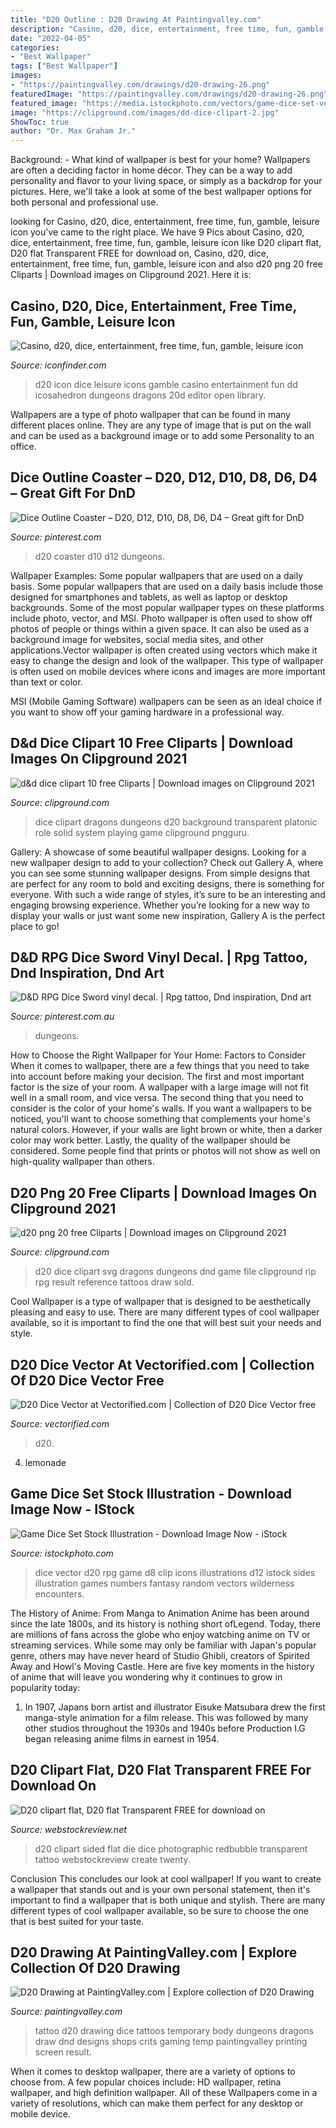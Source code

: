 ```yaml
---
title: "D20 Outline : D20 Drawing At Paintingvalley.com"
description: "Casino, d20, dice, entertainment, free time, fun, gamble, leisure icon"
date: "2022-04-05"
categories:
- "Best Wallpaper"
tags: ["Best Wallpaper"]
images:
- "https://paintingvalley.com/drawings/d20-drawing-26.png"
featuredImage: "https://paintingvalley.com/drawings/d20-drawing-26.png"
featured_image: "https://media.istockphoto.com/vectors/game-dice-set-vector-id1050788020?k=6&amp;m=1050788020&amp;s=170667a&amp;w=0&amp;h=rWxCbtjssHp3G7jlaWRdU8EP1HuT3_E8JYM0MrSqEag="
image: "https://clipground.com/images/dd-dice-clipart-2.jpg"
ShowToc: true
author: "Dr. Max Graham Jr."
---
```



Background: - What kind of wallpaper is best for your home?
Wallpapers are often a deciding factor in home décor. They can be a way to add personality and flavor to your living space, or simply as a backdrop for your pictures. Here, we'll take a look at some of the best wallpaper options for both personal and professional use.

	

		
looking for Casino, d20, dice, entertainment, free time, fun, gamble, leisure icon you've came to the right place. We have 9 Pics about Casino, d20, dice, entertainment, free time, fun, gamble, leisure icon like D20 clipart flat, D20 flat Transparent FREE for download on, Casino, d20, dice, entertainment, free time, fun, gamble, leisure icon and also d20 png 20 free Cliparts | Download images on Clipground 2021. Here it is:
		
    
## Casino, D20, Dice, Entertainment, Free Time, Fun, Gamble, Leisure Icon

<img loading=lazy src="https://cdn2.iconfinder.com/data/icons/leisure-6/24/d20-dice-512.png" onerror="this.onerror=null;this.src='https://tse1.mm.bing.net/th?id=OIP.ojEsq1P_QfRCvqnklVTpHAHaHa&amp;pid=15.1';" alt="Casino, d20, dice, entertainment, free time, fun, gamble, leisure icon">

_Source: iconfinder.com_

>d20 icon dice leisure icons gamble casino entertainment fun dd icosahedron dungeons dragons 20d editor open library. 

	



Wallpapers are a type of photo wallpaper that can be found in many different places online. They are any type of image that is put on the wall and can be used as a background image or to add some Personality to an office.

    
## Dice Outline Coaster – D20, D12, D10, D8, D6, D4 – Great Gift For DnD

<img loading=lazy src="https://i.pinimg.com/736x/fd/64/97/fd6497bef76f414d8da0e5d9fde4a2b3.jpg" onerror="this.onerror=null;this.src='https://tse3.mm.bing.net/th?id=OIP.hvTr2xdXdWHwoW7D1NCSLwHaHa&amp;pid=15.1';" alt="Dice Outline Coaster – D20, D12, D10, D8, D6, D4 – Great gift for DnD">

_Source: pinterest.com_

>d20 coaster d10 d12 dungeons. 

	

Wallpaper Examples: Some popular wallpapers that are used on a daily basis.
Some popular wallpapers that are used on a daily basis include those designed for smartphones and tablets, as well as laptop or desktop backgrounds. Some of the most popular wallpaper types on these platforms include photo, vector, and MSI. 
Photo wallpaper is often used to show off photos of people or things within a given space. It can also be used as a background image for websites, social media sites, and other applications.Vector wallpaper is often created using vectors which make it easy to change the design and look of the wallpaper. This type of wallpaper is often used on mobile devices where icons and images are more important than text or color. 

MSI (Mobile Gaming Software) wallpapers can be seen as an ideal choice if you want to show off your gaming hardware in a professional way.

    
## D&amp;d Dice Clipart 10 Free Cliparts | Download Images On Clipground 2021

<img loading=lazy src="https://clipground.com/images/dd-dice-clipart-2.jpg" onerror="this.onerror=null;this.src='https://tse1.mm.bing.net/th?id=OIP.2fglxdsj3Tv7lcE60Qh6xgHaJ4&amp;pid=15.1';" alt="d&amp;d dice clipart 10 free Cliparts | Download images on Clipground 2021">

_Source: clipground.com_

>dice clipart dragons dungeons d20 background transparent platonic role solid system playing game clipground pngguru. 

	

Gallery: A showcase of some beautiful wallpaper designs.
Looking for a new wallpaper design to add to your collection? Check out Gallery A, where you can see some stunning wallpaper designs. From simple designs that are perfect for any room to bold and exciting designs, there is something for everyone. With such a wide range of styles, it’s sure to be an interesting and engaging browsing experience. Whether you’re looking for a new way to display your walls or just want some new inspiration, Gallery A is the perfect place to go!





	
	
    
## D&amp;D RPG Dice Sword Vinyl Decal. | Rpg Tattoo, Dnd Inspiration, Dnd Art

<img loading=lazy src="https://i.pinimg.com/originals/fc/91/0e/fc910ece4463071fa1d3da8a907d1a88.png" onerror="this.onerror=null;this.src='https://tse1.mm.bing.net/th?id=OIP.7XfA12F8ZZLlNb0fh8VwcQHaBz&amp;pid=15.1';" alt="D&amp;D RPG Dice Sword vinyl decal. | Rpg tattoo, Dnd inspiration, Dnd art">

_Source: pinterest.com.au_

>dungeons. 

	

How to Choose the Right Wallpaper for Your Home: Factors to Consider
When it comes to wallpaper, there are a few things that you need to take into account before making your decision. The first and most important factor is the size of your room. A wallpaper with a large image will not fit well in a small room, and vice versa. 
The second thing that you need to consider is the color of your home's walls. If you want a wallpapers to be noticed, you'll want to choose something that complements your home's natural colors. However, if your walls are light brown or white, then a darker color may work better. 
Lastly, the quality of the wallpaper should be considered. Some people find that prints or photos will not show as well on high-quality wallpaper than others.

    
## D20 Png 20 Free Cliparts | Download Images On Clipground 2021

<img loading=lazy src="https://clipground.com/images/d20-png-13.jpg" onerror="this.onerror=null;this.src='https://tse4.mm.bing.net/th?id=OIP.LrGTL3wyNVlFMthPfmv7CgHaHa&amp;pid=15.1';" alt="d20 png 20 free Cliparts | Download images on Clipground 2021">

_Source: clipground.com_

>d20 dice clipart svg dragons dungeons dnd game file clipground rip rpg result reference tattoos draw sold. 

	

Cool Wallpaper is a type of wallpaper that is designed to be aesthetically pleasing and easy to use. There are many different types of cool wallpaper available, so it is important to find the one that will best suit your needs and style.

    
## D20 Dice Vector At Vectorified.com | Collection Of D20 Dice Vector Free

<img loading=lazy src="https://vectorified.com/image/d20-dice-vector-7.png" onerror="this.onerror=null;this.src='https://tse1.mm.bing.net/th?id=OIP.w-emiMGmJl1-KtZyHfOP_AHaHa&amp;pid=15.1';" alt="D20 Dice Vector at Vectorified.com | Collection of D20 Dice Vector free">

_Source: vectorified.com_

>d20. 

	

4. lemonade 

    
## Game Dice Set Stock Illustration - Download Image Now - IStock

<img loading=lazy src="https://media.istockphoto.com/vectors/game-dice-set-vector-id1050788020?k=6&amp;m=1050788020&amp;s=170667a&amp;w=0&amp;h=rWxCbtjssHp3G7jlaWRdU8EP1HuT3_E8JYM0MrSqEag=" onerror="this.onerror=null;this.src='https://tse2.mm.bing.net/th?id=OIP.cOby9dH3wMZTORtLdCoCNAAAAA&amp;pid=15.1';" alt="Game Dice Set Stock Illustration - Download Image Now - iStock">

_Source: istockphoto.com_

>dice vector d20 rpg game d8 clip icons illustrations d12 istock sides illustration games numbers fantasy random vectors wilderness encounters. 

	

The History of Anime: From Manga to Animation
Anime has been around since the late 1800s, and its history is nothing short ofLegend. Today, there are millions of fans across the globe who enjoy watching anime on TV or streaming services. While some may only be familiar with Japan's popular genre, others may have never heard of Studio Ghibli, creators of Spirited Away and Howl's Moving Castle. Here are five key moments in the history of anime that will leave you wondering why it continues to grow in popularity today:
1) In 1907, Japans born artist and illustrator Eisuke Matsubara drew the first manga-style animation for a film release. This was followed by many other studios throughout the 1930s and 1940s before Production I.G began releasing anime films in earnest in 1954.

    
## D20 Clipart Flat, D20 Flat Transparent FREE For Download On

<img loading=lazy src="https://webstockreview.net/images/d20-clipart-flat-1.jpg" onerror="this.onerror=null;this.src='https://tse2.mm.bing.net/th?id=OIP.m43c2CfHbqNeL8y5mzFQuAHaJ4&amp;pid=15.1';" alt="D20 clipart flat, D20 flat Transparent FREE for download on">

_Source: webstockreview.net_

>d20 clipart sided flat die dice photographic redbubble transparent tattoo webstockreview create twenty. 

	

Conclusion
This concludes our look at cool wallpaper! If you want to create a wallpaper that stands out and is your own personal statement, then it's important to find a wallpaper that is both unique and stylish. There are many different types of cool wallpaper available, so be sure to choose the one that is best suited for your taste.

    
## D20 Drawing At PaintingValley.com | Explore Collection Of D20 Drawing

<img loading=lazy src="https://paintingvalley.com/drawings/d20-drawing-26.png" onerror="this.onerror=null;this.src='https://tse1.mm.bing.net/th?id=OIP.ev2gbNObdcNIh2vGiYBo5gAAAA&amp;pid=15.1';" alt="D20 Drawing at PaintingValley.com | Explore collection of D20 Drawing">

_Source: paintingvalley.com_

>tattoo d20 drawing dice tattoos temporary body dungeons dragons draw dnd designs shops crits gaming temp paintingvalley printing screen result. 

	

When it comes to desktop wallpaper, there are a variety of options to choose from. A few popular choices include: HD wallpaper, retina wallpaper, and high definition wallpaper. All of these Wallpapers come in a variety of resolutions, which can make them perfect for any desktop or mobile device. 

